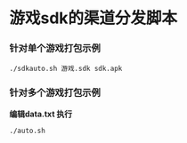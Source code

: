 # 游戏sdk的渠道分发脚本

### 针对单个游戏打包示例
```
./sdkauto.sh 游戏.sdk sdk.apk
```

### 针对多个游戏打包示例
**编辑data.txt 执行**

```
./auto.sh

```

